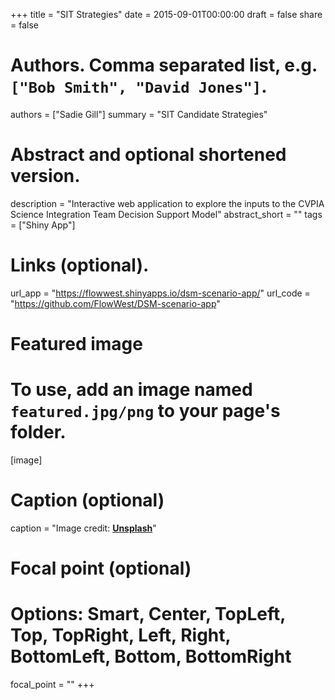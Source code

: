 +++
title = "SIT Strategies"
date = 2015-09-01T00:00:00
draft = false
share = false

# Authors. Comma separated list, e.g. `["Bob Smith", "David Jones"]`.
authors = ["Sadie Gill"]
summary = "SIT Candidate Strategies"


# Abstract and optional shortened version.
description = "Interactive web application to explore the inputs to the CVPIA Science Integration Team Decision Support Model"
abstract_short = ""
tags = ["Shiny App"]


# Links (optional).
url_app = "https://flowwest.shinyapps.io/dsm-scenario-app/"
url_code = "https://github.com/FlowWest/DSM-scenario-app"


# Featured image
# To use, add an image named `featured.jpg/png` to your page's folder. 
[image]
  # Caption (optional)
  caption = "Image credit: [**Unsplash**](https://unsplash.com/photos/jdD8gXaTZsc)"

  # Focal point (optional)
  # Options: Smart, Center, TopLeft, Top, TopRight, Left, Right, BottomLeft, Bottom, BottomRight
  focal_point = ""
+++

